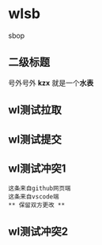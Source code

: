 # wlsb
sbop

## 二级标题
号外号外 **kzx** 就是一个**水表**

## wl测试拉取

## wl测试提交

## wl测试冲突1

    这条来自github网页端
    这条来自vscode端
    ** 保留双方更改 **

## wl测试冲突2
